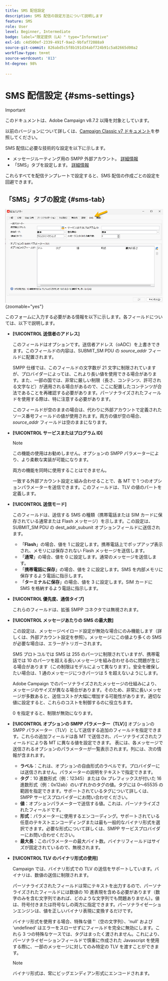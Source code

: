 ```yaml
---
title: SMS 配信設定
description: SMS 配信の設定方法について説明します
feature: SMS
role: User
level: Beginner, Intermediate
badge: label="限定提供（LA）" type="Informative"
exl-id: c4d500ef-2339-491f-9ae2-9bfaf72088a9
source-git-commit: 826abd5c5f8b191d34abf724b91c5a82665d00a2
workflow-type: tm+mt
source-wordcount: '813'
ht-degree: 98%

---
```


# SMS 配信設定 {#sms-settings}

>[!IMPORTANT]
>
>このドキュメントは、Adobe Campaign v8.7.2 以降を対象としています。
>
>以前のバージョンについて詳しくは、[Campaign Classic v7 ドキュメント](https://experienceleague.adobe.com/ja/docs/campaign-classic/using/sending-messages/sending-messages-on-mobiles/sms-set-up/sms-set-up)を参照してください。

SMS 配信に必要な技術的な設定を以下に示します。

* メッセージルーティング用の SMPP 外部アカウント。 [詳細情報](smpp-external-account.md#smpp-connection-settings)
* 「SMS」タブを設定します。 [詳細情報](#sms-tab)

これらすべてを配信テンプレートで設定すると、SMS 配信の作成ごとの設定を回避できます。

## 「SMS」タブの設定 {#sms-tab}

![](assets/send_settings.png){zoomable="yes"}

このフォームに入力する必要がある情報を以下に示します。各フィールドについては、以下で説明します。

* **[!UICONTROL 送信者のアドレス]**

  このフィールドはオプションです。送信者アドレス（oADC）を上書きできます。このフィールドの内容は、SUBMIT_SM PDU の *source_addr* フィールドに配置されます。

  SMPP 仕様では、このフィールドの文字数が 21 文字に制限されていますが、プロバイダーによっては、これより長い値を使用できる場合があります。また、一部の国では、非常に厳しい制限（長さ、コンテンツ、許可される文字など）が適用される場合があるので、ここに配置したコンテンツが合法であることを再確認する必要があります。パーソナライズされたフィールドを使用する際は、特に注意する必要があります。

  このフィールドが空のままの場合は、代わりに外部アカウントで定義されたソース番号フィールドの値が使用されます。両方の値が空の場合、*source_addr* フィールドは空のままになります。

* **[!UICONTROL サービスまたはプログラム ID]**

  >[!NOTE]
  >
  >この機能の使用はお勧めしません。オプションの SMPP パラメーターにより、より柔軟な実装が可能になります。
  >
  >両方の機能を同時に使用することはできません。

  一致する外部アカウント設定と組み合わせることで、各 MT で 1 つのオプションパラメーターを送信できます。このフィールドは、TLV の値のパートを定義します。

* **[!UICONTROL 送信モード]**

  このフィールドは、送信する SMS の種類（携帯電話または SIM カードに保存されている通常または Flash メッセージ）を示します。この設定は、SUBMIT_SM PDU の dest_addr_subunit オプションフィールドに送信されます。

   * 「**Flash**」の場合、値を 1 に設定します。携帯電話上でポップアップ表示され、メモリには保存されない Flash メッセージを送信します。
   * 「**通常**」の場合、値を 0 に設定します。通常のメッセージを送信します。
   * 「**携帯電話に保存**」の場合、値を 2 に設定します。SMS を内部メモリに保存するよう電話に指示します。
   * 「**ターミナルに保存**」の場合、値を 3 に設定します。SIM カードに SMS を格納するよう電話に指示します。

* **[!UICONTROL 優先度、通信タイプ]**

  これらのフィールドは、拡張 SMPP コネクタでは無視されます。

* **[!UICONTROL メッセージあたりの SMS の最大数]**

  この設定は、メッセージペイロード設定が無効な場合にのみ機能します（詳しくは、外部アカウント設定を参照）。メッセージにこの値より多くの SMS が必要な場合は、エラーがトリガーされます。

  SMS プロトコルでは SMS は 255 のパーツに制限されていますが、携帯電話では 10 のパーツを超える長いメッセージを組み合わせるのに問題が生じる場合があります（この制限はモデルによって異なります）。安全を確保したい場合は、1 通のメッセージにつきパーツは 5 を超えないようにします。

  Adobe Campaign でのパーソナライズされたメッセージの仕組みにより、メッセージのサイズが異なる場合があります。そのため、非常に長いメッセージが多数あると、送信コストが大幅に増加する可能性があります。適切な値に設定すると、これらのコストを制御するのに役立ちます。

  0 を指定すると、制限が無効になります。

* **[!UICONTROL オプションの SMPP パラメーター（TLV）]**
オプションの SMPP パラメーター（TLV）として送信する追加のフィールドを指定できます。これらの追加フィールドは各 MT で送信され、パーソナライズされたフィールドにより各 MT に異なる値を設定できます。
表には、各メッセージで送信されるオプションのパラメーターが一覧表示されます。列には、次の情報が含まれます。
   * **ラベル**：これは、オプションの自由形式のラベルです。プロバイダーには送信されません。パラメーターの説明をテキストで指定できます。
   * **タグ**：10 進数形式（例：12345）または 0x プレフィックスが付いた 16 進数形式（例：0x12ab）のいずれかのタグの値。タグには 0～65535 の範囲を指定できます。サポートされているタグについて詳しくは、SMPP サービスプロバイダーにお問い合わせください。
   * **値**：オプションパラメーターで送信する値。これは、パーソナライズされたフィールドです。
   * **形式**：パラメーターに使用するエンコーディング。サポートされている任意のテキストエンコーディングまたは最も一般的なバイナリ形式を選択できます。必要な形式について詳しくは、SMPP サービスプロバイダーにお問い合わせください。
   * **最大長**：このパラメーターの最大バイト数。バイナリフィールドはサイズが固定されているので、無視されます。

* **[!UICONTROL TLV のバイナリ形式の使用]**

  Campaign では、バイナリ形式での TLV の送信をサポートしています。バイナリは、数値の送信に制限されます。

  パーソナライズされたフィールドは常にテキストを出力するので、パーソナライズされたフィールドには数値の 10 進表現を含める必要があります（数字のみを含む文字列であれば、どのような文字列でも問題ありません）。値は、符号付きまたは符号なしの両方に指定できます。パーソナライゼーションエンジンは、値を正しいバイナリ表現に変換するだけです。

  バイナリ形式を使用する場合、特殊な値 &#39;&#39;（空の文字列）、&#39;null&#39; および &#39;undefined&#39; はエラーをスローせずにフィールドを完全に無効にします。これら 3 つの特殊なケースでは、タグはまったく渡されません。これにより、パーソナライゼーションフィールドで慎重に作成された Javascript を使用する際に、一部のメッセージに対してのみ特定の TLV を渡すことができます。

  >[!NOTE]
  >
  >バイナリ形式は、常にビッグエンディアン形式にエンコードされます。

